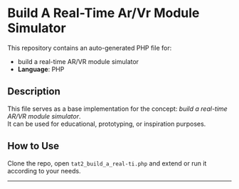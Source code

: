# Build A Real-Time Ar/Vr Module Simulator

This repository contains an auto-generated PHP file for:

- build a real-time AR/VR module simulator
- **Language**: PHP

## Description

This file serves as a base implementation for the concept: *build a real-time AR/VR module simulator*.  
It can be used for educational, prototyping, or inspiration purposes.

## How to Use

Clone the repo, open `tat2_build_a_real-ti.php` and extend or run it according to your needs.

---


